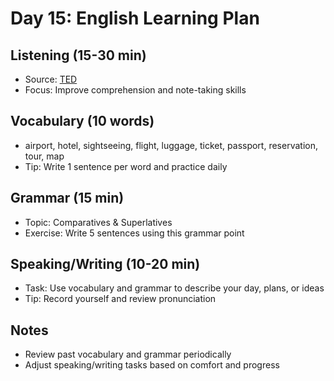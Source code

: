 # Day 15: English Learning Plan

## Listening (15-30 min)
- Source: [TED](https://www.ted.com/talks)
- Focus: Improve comprehension and note-taking skills

## Vocabulary (10 words)
- airport, hotel, sightseeing, flight, luggage, ticket, passport, reservation, tour, map
- Tip: Write 1 sentence per word and practice daily

## Grammar (15 min)
- Topic: Comparatives & Superlatives
- Exercise: Write 5 sentences using this grammar point

## Speaking/Writing (10-20 min)
- Task: Use vocabulary and grammar to describe your day, plans, or ideas
- Tip: Record yourself and review pronunciation

## Notes
- Review past vocabulary and grammar periodically
- Adjust speaking/writing tasks based on comfort and progress

